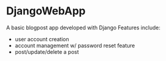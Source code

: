 ﻿# DjangoWebApp
A basic blogpost app developed with Django
Features include:
*  user account creation
*  account management w/ password reset feature 
*  post/update/delete a post
  
